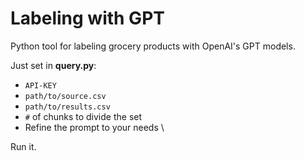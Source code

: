 # Labeling with GPT
Python tool for labeling grocery products with OpenAI's GPT models.

Just set in **query.py**:
- `API-KEY`
- `path/to/source.csv`
- `path/to/results.csv`
- `#` of chunks to divide the set
- Refine the prompt to your needs \

Run it.
